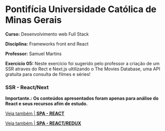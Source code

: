 # Pontifícia Universidade Católica de Minas Gerais

 **Curso:** Desenvolvimento web Full Stack
 
 **Disciplina:** Frameworks front end React
 
 **Professor:** Samuel Martins
 
 **Exercício 05:**  Neste exercício foi sugerido pelo professor a criação de um SSR atraves do Rect e Next.js ultilizando o The Movies Database, uma API gratuita para consulta de filmes e séries!
  ### SSR - React/Next
 **Importante.: Os conteúdos apresentados foram apenas para análise do React e seus recursos afim de estudo.**
 
 [Veja também | **SPA - REACT**](https://github.com/IgorMundim/react_movies-spa.git)
 
 [Veja também | **SPA - REACT/REDUX**](https://github.com/IgorMundim/react-redux_movies-spa.git)
